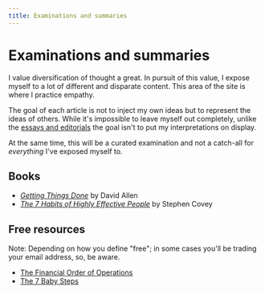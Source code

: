 ```yaml
---
title: Examinations and summaries
---
```


# Examinations and summaries

I value diversification of thought a great. In pursuit of this value, I expose myself to a lot of different and disparate content. This area of the site is where I practice empathy.

The goal of each article is not to inject my own ideas but to represent the ideas of others. While it's impossible to leave myself out completely, unlike the [essays and editorials](/essays-and-editorials/) the goal isn't to put my interpretations on display.

At the same time, this will be a curated examination and not a catch-all for *everything* I've exposed myself to.

## Books

- [*Getting Things Done*](/examinations/getting-things-done/) by David Allen
- [*The 7 Habits of Highly Effective People*](/examinations/the-7-habits-of-highly-effective-people/) by Stephen Covey

## Free resources

Note: Depending on how you define "free"; in some cases you'll be trading your email address, so, be aware.

- [The Financial Order of Operations](/examinations/money-guy-food/)
- [The 7 Baby Steps](/examinations/ramsey-solutions-the-7-baby-steps/)
